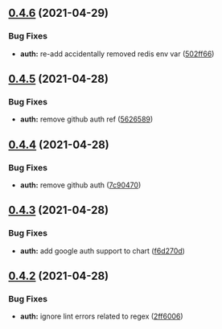 ## [0.4.6](https://github.com/Fairbanks-io/tiles-api/compare/0.4.5...0.4.6) (2021-04-29)


### Bug Fixes

* **auth:** re-add accidentally removed redis env var ([502ff66](https://github.com/Fairbanks-io/tiles-api/commit/502ff6605f2b1cf4f2335c0e926cf9a1dcc394f6))



## [0.4.5](https://github.com/Fairbanks-io/tiles-api/compare/0.4.4...0.4.5) (2021-04-28)


### Bug Fixes

* **auth:** remove github auth ref ([5626589](https://github.com/Fairbanks-io/tiles-api/commit/562658910b6f2da0b06448cfc79ad66b1a75f1c3))



## [0.4.4](https://github.com/Fairbanks-io/tiles-api/compare/0.4.3...0.4.4) (2021-04-28)


### Bug Fixes

* **auth:** remove github auth ([7c90470](https://github.com/Fairbanks-io/tiles-api/commit/7c90470a149a55381d28f674b4f482f64586d618))



## [0.4.3](https://github.com/Fairbanks-io/tiles-api/compare/0.4.2...0.4.3) (2021-04-28)


### Bug Fixes

* **auth:** add google auth support to chart ([f6d270d](https://github.com/Fairbanks-io/tiles-api/commit/f6d270d16d516420ea27ac580b6e58a76e12165a))



## [0.4.2](https://github.com/Fairbanks-io/tiles-api/compare/0.4.1...0.4.2) (2021-04-28)


### Bug Fixes

* **auth:** ignore lint errors related to regex ([2ff6006](https://github.com/Fairbanks-io/tiles-api/commit/2ff6006bb8eefc84d1f18d8926213029aeaf894b))



